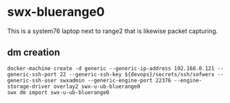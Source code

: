 # swx-bluerange0

This is a system76 laptop next to range2 that is likewise packet capturing.

## dm creation

    docker-machine create -d generic --generic-ip-address 192.168.0.121 --generic-ssh-port 22 --generic-ssh-key ${devops}/secrets/ssh/sofwerx --generic-ssh-user swxadmin --generic-engine-port 22376 --engine-storage-driver overlay2 swx-u-ub-bluerange0
    swx dm import swx-u-ub-bluerange0

